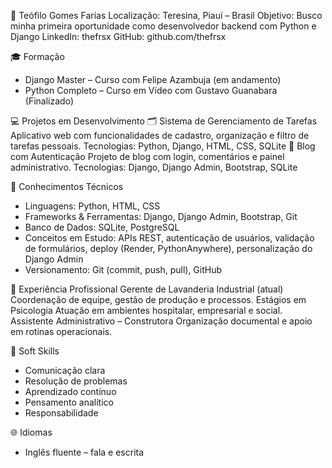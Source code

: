 📌 Teófilo Gomes Farias
Localização: Teresina, Piauí – Brasil
Objetivo: Busco minha primeira oportunidade como desenvolvedor backend com Python e Django
LinkedIn: thefrsx
GitHub: github.com/thefrsx

🎓 Formação
- Django Master – Curso com Felipe Azambuja (em andamento)
- Python Completo – Curso em Vídeo com Gustavo Guanabara (Finalizado)

💻 Projetos em Desenvolvimento
🗂 Sistema de Gerenciamento de Tarefas
Aplicativo web com funcionalidades de cadastro, organização e filtro de tarefas pessoais.
Tecnologias: Python, Django, HTML, CSS, SQLite
📝 Blog com Autenticação
Projeto de blog com login, comentários e painel administrativo.
Tecnologias: Django, Django Admin, Bootstrap, SQLite

🧠 Conhecimentos Técnicos
- Linguagens: Python, HTML, CSS
- Frameworks & Ferramentas: Django, Django Admin, Bootstrap, Git
- Banco de Dados: SQLite, PostgreSQL
- Conceitos em Estudo: APIs REST, autenticação de usuários, validação de formulários, deploy (Render, PythonAnywhere), personalização do Django Admin
- Versionamento: Git (commit, push, pull), GitHub

💼 Experiência Profissional
Gerente de Lavanderia Industrial (atual)
Coordenação de equipe, gestão de produção e processos.
Estágios em Psicologia
Atuação em ambientes hospitalar, empresarial e social.
Assistente Administrativo – Construtora
Organização documental e apoio em rotinas operacionais.

🌟 Soft Skills
- Comunicação clara
- Resolução de problemas
- Aprendizado contínuo
- Pensamento analítico
- Responsabilidade

🌐 Idiomas
- Inglês fluente – fala e escrita
